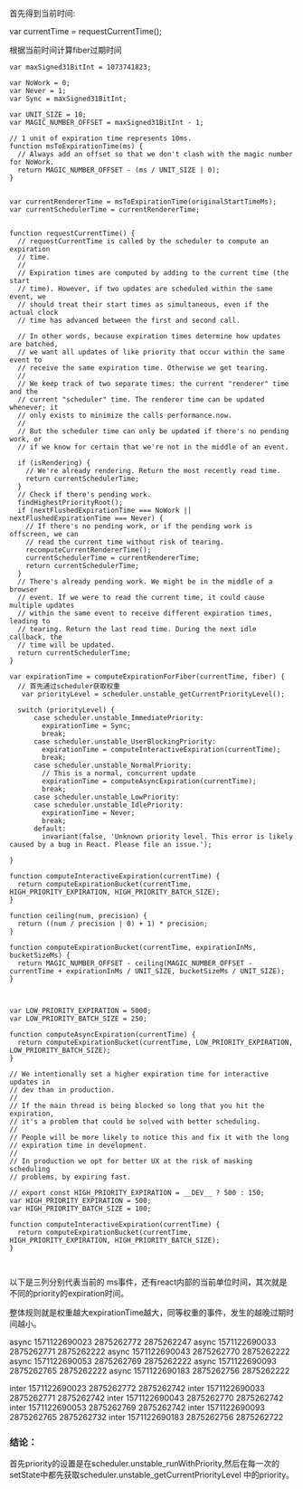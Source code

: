 首先得到当前时间:

var currentTime = requestCurrentTime();

根据当前时间计算fiber过期时间 

```
var maxSigned31BitInt = 1073741823;

var NoWork = 0;
var Never = 1;
var Sync = maxSigned31BitInt;

var UNIT_SIZE = 10;
var MAGIC_NUMBER_OFFSET = maxSigned31BitInt - 1;

// 1 unit of expiration time represents 10ms.
function msToExpirationTime(ms) {
  // Always add an offset so that we don't clash with the magic number for NoWork.
  return MAGIC_NUMBER_OFFSET - (ms / UNIT_SIZE | 0);
}


var currentRendererTime = msToExpirationTime(originalStartTimeMs);
var currentSchedulerTime = currentRendererTime;


function requestCurrentTime() {
  // requestCurrentTime is called by the scheduler to compute an expiration
  // time.
  //
  // Expiration times are computed by adding to the current time (the start
  // time). However, if two updates are scheduled within the same event, we
  // should treat their start times as simultaneous, even if the actual clock
  // time has advanced between the first and second call.

  // In other words, because expiration times determine how updates are batched,
  // we want all updates of like priority that occur within the same event to
  // receive the same expiration time. Otherwise we get tearing.
  //
  // We keep track of two separate times: the current "renderer" time and the
  // current "scheduler" time. The renderer time can be updated whenever; it
  // only exists to minimize the calls performance.now.
  //
  // But the scheduler time can only be updated if there's no pending work, or
  // if we know for certain that we're not in the middle of an event.

  if (isRendering) {
    // We're already rendering. Return the most recently read time.
    return currentSchedulerTime;
  }
  // Check if there's pending work.
  findHighestPriorityRoot();
  if (nextFlushedExpirationTime === NoWork || nextFlushedExpirationTime === Never) {
    // If there's no pending work, or if the pending work is offscreen, we can
    // read the current time without risk of tearing.
    recomputeCurrentRendererTime();
    currentSchedulerTime = currentRendererTime;
    return currentSchedulerTime;
  }
  // There's already pending work. We might be in the middle of a browser
  // event. If we were to read the current time, it could cause multiple updates
  // within the same event to receive different expiration times, leading to
  // tearing. Return the last read time. During the next idle callback, the
  // time will be updated.
  return currentSchedulerTime;
}

var expirationTime = computeExpirationForFiber(currentTime, fiber) {
  // 首先通过scheduler获取权重
   var priorityLevel = scheduler.unstable_getCurrentPriorityLevel();

  switch (priorityLevel) {
      case scheduler.unstable_ImmediatePriority:
        expirationTime = Sync;
        break;
      case scheduler.unstable_UserBlockingPriority:
        expirationTime = computeInteractiveExpiration(currentTime);
        break;
      case scheduler.unstable_NormalPriority:
        // This is a normal, concurrent update
        expirationTime = computeAsyncExpiration(currentTime);
        break;
      case scheduler.unstable_LowPriority:
      case scheduler.unstable_IdlePriority:
        expirationTime = Never;
        break;
      default:
        invariant(false, 'Unknown priority level. This error is likely caused by a bug in React. Please file an issue.');
   
}

function computeInteractiveExpiration(currentTime) {
  return computeExpirationBucket(currentTime, HIGH_PRIORITY_EXPIRATION, HIGH_PRIORITY_BATCH_SIZE);
}

function ceiling(num, precision) {
  return ((num / precision | 0) + 1) * precision;
}

function computeExpirationBucket(currentTime, expirationInMs, bucketSizeMs) {
  return MAGIC_NUMBER_OFFSET - ceiling(MAGIC_NUMBER_OFFSET - currentTime + expirationInMs / UNIT_SIZE, bucketSizeMs / UNIT_SIZE);
}



var LOW_PRIORITY_EXPIRATION = 5000;
var LOW_PRIORITY_BATCH_SIZE = 250;

function computeAsyncExpiration(currentTime) {
  return computeExpirationBucket(currentTime, LOW_PRIORITY_EXPIRATION, LOW_PRIORITY_BATCH_SIZE);
}

// We intentionally set a higher expiration time for interactive updates in
// dev than in production.
//
// If the main thread is being blocked so long that you hit the expiration,
// it's a problem that could be solved with better scheduling.
//
// People will be more likely to notice this and fix it with the long
// expiration time in development.
//
// In production we opt for better UX at the risk of masking scheduling
// problems, by expiring fast.

// export const HIGH_PRIORITY_EXPIRATION = __DEV__ ? 500 : 150;
var HIGH_PRIORITY_EXPIRATION = 500;
var HIGH_PRIORITY_BATCH_SIZE = 100;

function computeInteractiveExpiration(currentTime) {
  return computeExpirationBucket(currentTime, HIGH_PRIORITY_EXPIRATION, HIGH_PRIORITY_BATCH_SIZE);
}



```

以下是三列分别代表当前的 ms事件，还有react内部的当前单位时间，其次就是不同的priority的expiration时间。

整体规则就是权重越大expirationTime越大，同等权重的事件，发生的越晚过期时间越小。

async 1571122690023 2875262772 2875262247
async 1571122690033 2875262771 2875262222
async 1571122690043 2875262770 2875262222
async 1571122690053 2875262769 2875262222
async 1571122690093 2875262765 2875262222
async 1571122690183 2875262756 2875262222

inter 1571122690023 2875262772 2875262742
inter 1571122690033 2875262771 2875262742
inter 1571122690043 2875262770 2875262742
inter 1571122690053 2875262769 2875262742
inter 1571122690093 2875262765 2875262732
inter 1571122690183 2875262756 2875262722

### 结论：

首先priority的设置是在scheduler.unstable_runWithPriority,然后在每一次的setState中都先获取scheduler.unstable_getCurrentPriorityLevel 中的priority。